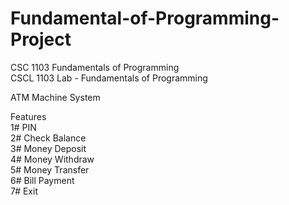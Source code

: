 # Fundamental-of-Programming-Project

CSC 1103 Fundamentals of Programming  
CSCL 1103 Lab - Fundamentals of Programming  

ATM Machine System  

Features  
1# PIN  
2# Check Balance  
3# Money Deposit  
4# Money Withdraw  
5# Money Transfer  
6# Bill Payment  
7# Exit  

